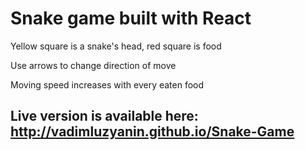 Snake game built with React
===========================
Yellow square is a snake's head, red square is food

Use arrows to change direction of move

Moving speed increases with every eaten food

Live version is available here: http://vadimluzyanin.github.io/Snake-Game
---------------------------
